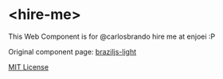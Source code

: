 # &lt;hire-me&gt;

This Web Component is for @carlosbrando hire me at enjoei :P 

Original component page: [braziljs-light](https://github.com/braziljs/braziljs-light)

[MIT License](http://opensource.org/licenses/MIT)
